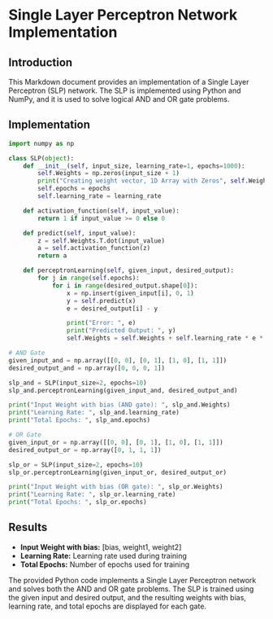 # Single Layer Perceptron Network Implementation

## Introduction
This Markdown document provides an implementation of a Single Layer Perceptron (SLP) network. The SLP is implemented using Python and NumPy, and it is used to solve logical AND and OR gate problems.

## Implementation

```python
import numpy as np

class SLP(object):
    def __init__(self, input_size, learning_rate=1, epochs=1000):
        self.Weights = np.zeros(input_size + 1)
        print("Creating weight vector, 1D Array with Zeros", self.Weights)
        self.epochs = epochs
        self.learning_rate = learning_rate

    def activation_function(self, input_value):
        return 1 if input_value >= 0 else 0

    def predict(self, input_value):
        z = self.Weights.T.dot(input_value)
        a = self.activation_function(z)
        return a

    def perceptronLearning(self, given_input, desired_output):
        for j in range(self.epochs):
            for i in range(desired_output.shape[0]):
                x = np.insert(given_input[i], 0, 1)
                y = self.predict(x)
                e = desired_output[i] - y

                print("Error: ", e)
                print("Predicted Output: ", y)
                self.Weights = self.Weights + self.learning_rate * e * x

# AND Gate
given_input_and = np.array([[0, 0], [0, 1], [1, 0], [1, 1]])
desired_output_and = np.array([0, 0, 0, 1])

slp_and = SLP(input_size=2, epochs=10)
slp_and.perceptronLearning(given_input_and, desired_output_and)

print("Input Weight with bias (AND gate): ", slp_and.Weights)
print("Learning Rate: ", slp_and.learning_rate)
print("Total Epochs: ", slp_and.epochs)

# OR Gate
given_input_or = np.array([[0, 0], [0, 1], [1, 0], [1, 1]])
desired_output_or = np.array([0, 1, 1, 1])

slp_or = SLP(input_size=2, epochs=10)
slp_or.perceptronLearning(given_input_or, desired_output_or)

print("Input Weight with bias (OR gate): ", slp_or.Weights)
print("Learning Rate: ", slp_or.learning_rate)
print("Total Epochs: ", slp_or.epochs)
```

## Results

- **Input Weight with bias:** [bias, weight1, weight2]
- **Learning Rate:** Learning rate used during training
- **Total Epochs:** Number of epochs used for training

The provided Python code implements a Single Layer Perceptron network and solves both the AND and OR gate problems. The SLP is trained using the given input and desired output, and the resulting weights with bias, learning rate, and total epochs are displayed for each gate.
